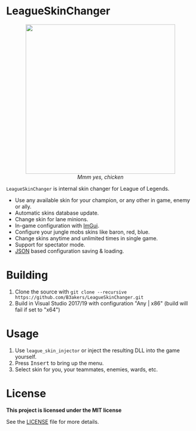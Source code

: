 # LeagueSkinChanger
<p align="center">
  <img height=400 src="/img/main.png" >
  <br>
  <i>Mmm yes, chicken</i>
</p>

`LeagueSkinChanger` is internal skin changer for League of Legends.

- Use any available skin for your champion, or any other in game, enemy or ally.
- Automatic skins database update.
- Change skin for lane minions.
- In-game configuration with <a href="https://github.com/ocornut/imgui">ImGui</a>.
- Configure your jungle mobs skins like baron, red, blue.
- Change skins anytime and unlimited times in single game.
- Support for spectator mode.
- <a href="https://github.com/nlohmann/json">JSON</a> based configuration saving & loading.

# Building
1. Clone the source with `git clone --recursive https://github.com/B3akers/LeagueSkinChanger.git`
2. Build in Visual Studio 2017/19 with configuration "Any | x86" (build will fail if set to "x64")

# Usage
1. Use `league_skin_injector` or inject the resulting DLL into the game yourself.
2. Press <kbd>Insert</kbd> to bring up the menu.
3. Select skin for you, your teammates, enemies, wards, etc.

# License
<b>This project is licensed under the MIT license</b>

See the <a href="https://github.com/b3akers/LeagueSkinChanger/blob/master/LICENSE">LICENSE</a> file for more details.
